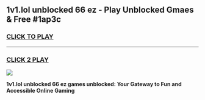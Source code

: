 
## 1v1.lol unblocked 66 ez - Play Unblocked Gmaes & Free #1ap3c
<h3>
<a href="https://news.freeplayer.one?title=1v1.lol_unblocked_66_ez&ref=03M">CLICK TO PLAY</a></h3>
<hr>

<h3>
<a href="https://news.freeplayer.one?title=1v1.lol_unblocked_66_ez&ref=03M">CLICK 2 PLAY</a>
  
</h3>

<a href="https://news.freeplayer.one?title=1v1.lol_unblocked_66_ez&ref=03M"><img src="https://clearcache.store/games.png"></a>


**1v1.lol unblocked 66 ez games unblocked: Your Gateway to Fun and Accessible Online Gaming**
